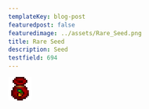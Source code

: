 ```yaml
---
templateKey: blog-post
featuredpost: false
featuredimage: ../assets/Rare_Seed.png
title: Rare Seed
description: Seed
testfield: 694
---
```

![Rare Seed](../assets/Rare_Seed.png)
